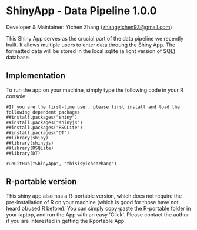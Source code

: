 # ShinyApp - Data Pipeline 1.0.0

Developer & Maintainer: Yichen Zhang (zhangyichen93@gmail.com)

This Shiny App serves as the crucial part of the data pipeline we recently built. It allows multiple users to enter data throuhg the Shiny App. The formatted data will be stored in the local sqlite (a light version of SQL) database. 

## Implementation 
To run the app on your machine, simply type the following code in your R console:

```{r}
#If you are the first-time user, please first install and load the following dependent packages 
##install.packages("shiny")
##install.packages("shinyjs")
##install.packages("RSQLite")
##install.packages("DT")
##library(shiny)
##library(shinyjs)
##library(RSQLite)
##library(DT)

runGitHub("ShinyApp", "thisisyichenzhang")
```

## R-portable version 
This shiny app also has a R-portable version, which does not require the pre-installation of R on your machine (which is good for those have not heard of/used R before). You can simply copy-paste the R-portable folder in your laptop, and run the App with an easy 'Click'. Please contact the author if you are interested in getting the Rportable App.
